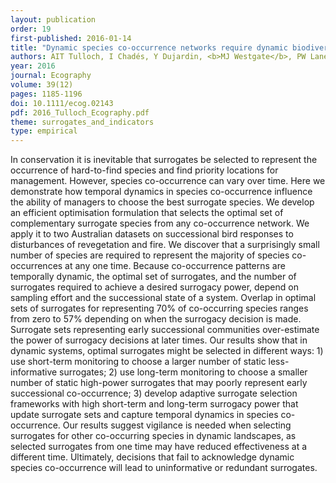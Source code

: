 ```yaml
---
layout: publication
order: 19
first-published: 2016-01-14
title: "Dynamic species co-occurrence networks require dynamic biodiversity surrogates."
authors: AIT Tulloch, I Chadés, Y Dujardin, <b>MJ Westgate</b>, PW Lane & DB Lindenmayer
year: 2016
journal: Ecography
volume: 39(12)
pages: 1185-1196
doi: 10.1111/ecog.02143
pdf: 2016_Tulloch_Ecography.pdf
theme: surrogates_and_indicators
type: empirical
---
```

In conservation it is inevitable that surrogates be selected to represent the occurrence of hard-to-find species and find priority locations for management. However, species co-occurrence can vary over time. Here we demonstrate how temporal dynamics in species co-occurrence influence the ability of managers to choose the best surrogate species. We develop an efficient optimisation formulation that selects the optimal set of complementary surrogate species from any co-occurrence network. We apply it to two Australian datasets on successional bird responses to disturbances of revegetation and fire. We discover that a surprisingly small number of species are required to represent the majority of species co-occurrences at any one time. Because co-occurrence patterns are temporally dynamic, the optimal set of surrogates, and the number of surrogates required to achieve a desired surrogacy power, depend on sampling effort and the successional state of a system. Overlap in optimal sets of surrogates for representing 70% of co-occurring species ranges from zero to 57% depending on when the surrogacy decision is made. Surrogate sets representing early successional communities over-estimate the power of surrogacy decisions at later times. Our results show that in dynamic systems, optimal surrogates might be selected in different ways: 1) use short-term monitoring to choose a larger number of static less-informative surrogates; 2) use long-term monitoring to choose a smaller number of static high-power surrogates that may poorly represent early successional co-occurrence; 3) develop adaptive surrogate selection frameworks with high short-term and long-term surrogacy power that update surrogate sets and capture temporal dynamics in species co-occurrence. Our results suggest vigilance is needed when selecting surrogates for other co-occurring species in dynamic landscapes, as selected surrogates from one time may have reduced effectiveness at a different time. Ultimately, decisions that fail to acknowledge dynamic species co-occurrence will lead to uninformative or redundant surrogates.